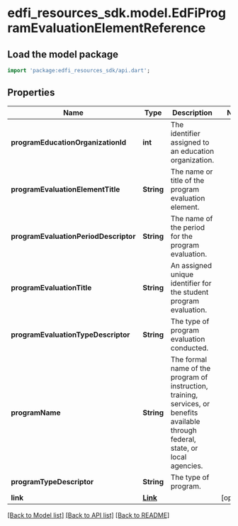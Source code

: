 # edfi_resources_sdk.model.EdFiProgramEvaluationElementReference

## Load the model package
```dart
import 'package:edfi_resources_sdk/api.dart';
```

## Properties
Name | Type | Description | Notes
------------ | ------------- | ------------- | -------------
**programEducationOrganizationId** | **int** | The identifier assigned to an education organization. | 
**programEvaluationElementTitle** | **String** | The name or title of the program evaluation element. | 
**programEvaluationPeriodDescriptor** | **String** | The name of the period for the program evaluation. | 
**programEvaluationTitle** | **String** | An assigned unique identifier for the student program evaluation. | 
**programEvaluationTypeDescriptor** | **String** | The type of program evaluation conducted. | 
**programName** | **String** | The formal name of the program of instruction, training, services, or benefits available through federal, state, or local agencies. | 
**programTypeDescriptor** | **String** | The type of program. | 
**link** | [**Link**](Link.md) |  | [optional] 

[[Back to Model list]](../README.md#documentation-for-models) [[Back to API list]](../README.md#documentation-for-api-endpoints) [[Back to README]](../README.md)


